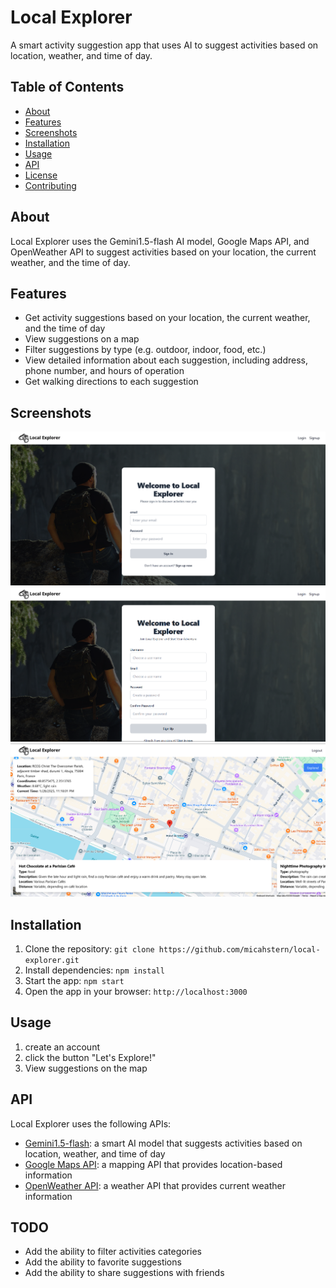 # Local Explorer

A smart activity suggestion app that uses AI to suggest activities based on location, weather, and time of day.

## Table of Contents

* [About](#about)
* [Features](#features)
* [Screenshots](#screenshots)
* [Installation](#installation)
* [Usage](#usage)
* [API](#api)
* [License](#license)
* [Contributing](#contributing)

## About

Local Explorer uses the Gemini1.5-flash AI model, Google Maps API, and OpenWeather API to suggest activities based on your location, the current weather, and the time of day.

## Features

* Get activity suggestions based on your location, the current weather, and the time of day
* View suggestions on a map
* Filter suggestions by type (e.g. outdoor, indoor, food, etc.)
* View detailed information about each suggestion, including address, phone number, and hours of operation
* Get walking directions to each suggestion

## Screenshots

![Screenshot of Local Explorer login page](docs/login_page.png)
![Screenshot of Local Explorer signup page](docs/signup_page.png)
![Screenshot of Local Explorer home page](docs/home_page.png)

## Installation

1. Clone the repository: `git clone https://github.com/micahstern/local-explorer.git`
2. Install dependencies: `npm install`
3. Start the app: `npm start`
4. Open the app in your browser: `http://localhost:3000`

## Usage

1. create an account
2. click the button "Let's Explore!"
3. View suggestions on the map

## API

Local Explorer uses the following APIs:

* [Gemini1.5-flash](https://github.com/google/generative-ai): a smart AI model that suggests activities based on location, weather, and time of day
* [Google Maps API](https://developers.google.com/maps/): a mapping API that provides location-based information
* [OpenWeather API](https://openweathermap.org/api): a weather API that provides current weather information

## TODO

* Add the ability to filter activities categories
* Add the ability to favorite suggestions
* Add the ability to share suggestions with friends
